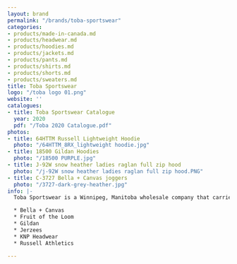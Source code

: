 ```yaml
---
layout: brand
permalink: "/brands/toba-sportswear"
categories:
- products/made-in-canada.md
- products/headwear.md
- products/hoodies.md
- products/jackets.md
- products/pants.md
- products/shirts.md
- products/shorts.md
- products/sweaters.md
title: Toba Sportswear
logo: "/toba logo 01.png"
website: ''
catalogues:
- title: Toba Sportswear Catalogue
  year: 2020
  pdf: "/Toba 2020 Catalogue.pdf"
photos:
- title: 64HTTM Russell Lightweight Hoodie
  photo: "/64HTTM_8RX_lightweight hoodie.jpg"
- title: 18500 Gildan Hoodies
  photo: "/18500 PURPLE.jpg"
- title: J-92W snow heather ladies raglan full zip hood
  photo: "/j-92W snow heather ladies raglan full zip hood.PNG"
- title: C-3727 Bella + Canvas joggers
  photo: "/3727-dark-grey-heather.jpg"
info: |-
  Toba Sportswear is a Winnipeg, Manitoba wholesale company that carries:

  * Bella + Canvas
  * Fruit of the Loom
  * Gildan
  * Jerzees
  * KNP Headwear
  * Russell Athletics

---
```

